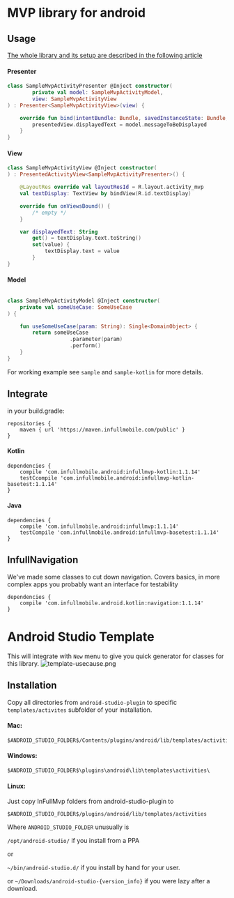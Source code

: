 MVP library for android
==================================

## Usage

[The whole library and its setup are described in the following article](https://github.com/inFullMobile/InfullMvpAndroid)

#### Presenter
```kotlin
class SampleMvpActivityPresenter @Inject constructor(
        private val model: SampleMvpActivityModel,
        view: SampleMvpActivityView
) : Presenter<SampleMvpActivityView>(view) {

    override fun bind(intentBundle: Bundle, savedInstanceState: Bundle, intentData: Uri?) {
        presentedView.displayedText = model.messageToBeDisplayed
    }
}
```

#### View
```kotlin
class SampleMvpActivityView @Inject constructor(
) : PresentedActivityView<SampleMvpActivityPresenter>() {

    @LayoutRes override val layoutResId = R.layout.activity_mvp
    val textDisplay: TextView by bindView(R.id.textDisplay)

    override fun onViewsBound() {
        /* empty */
    }

    var displayedText: String
        get() = textDisplay.text.toString()
        set(value) {
            textDisplay.text = value
        }
}
```
#### Model
```kotlin

class SampleMvpActivityModel @Inject constructor(
    private val someUseCase: SomeUseCase
) {

    fun useSomeUseCase(param: String): Single<DomainObject> {
        return someUseCase
                    .parameter(param)
                    .perform()
    }
}
```

For working example see `sample` and `sample-kotlin` for more details.

## Integrate

in your build.gradle:

```
repositories {
    maven { url 'https://maven.infullmobile.com/public' }
}

````


#### Kotlin
```
dependencies {    
    compile 'com.infullmobile.android:infullmvp-kotlin:1.1.14'
    testCcompile 'com.infullmobile.android:infullmvp-kotlin-basetest:1.1.14'
}
```

#### Java
```
dependencies {    
    compile 'com.infullmobile.android:infullmvp:1.1.14'
    testCompile 'com.infullmobile.android:infullmvp-basetest:1.1.14'
}
```

## InfullNavigation

We've made some classes to cut down navigation. 
Covers basics, in more complex apps you probably want an interface for testability

```
dependencies {    
    compile 'com.infullmobile.android.kotlin:navigation:1.1.14'    
}
```

Android Studio Template
==================================

This will integrate with `New` menu to give you quick generator for classes for this library.
![template-usecause.png](android-studio-plugin/template_usecause.png?raw=true)

Installation
--------
Copy all directories from `android-studio-plugin` to specific `templates/activites` subfolder of your installation.

#### Mac:
 
````
$ANDROID_STUDIO_FOLDER$/Contents/plugins/android/lib/templates/activities/
````

#### Windows: 
````
$ANDROID_STUDIO_FOLDER$\plugins\android\lib\templates\activities\
````

#### Linux:
Just copy InFullMvp folders from android-studio-plugin to 
````
$ANDROID_STUDIO_FOLDER$/plugins/android/lib/templates/activities
````
Where `ANDROID_STUDIO_FOLDER` unusually is
 
`/opt/android-studio/` if you install from a PPA

or
 
`~/bin/android-studio.d/` if you install by hand for your user.

or `~/Downloads/android-studio-{version_info}` if you were lazy after a download.









































